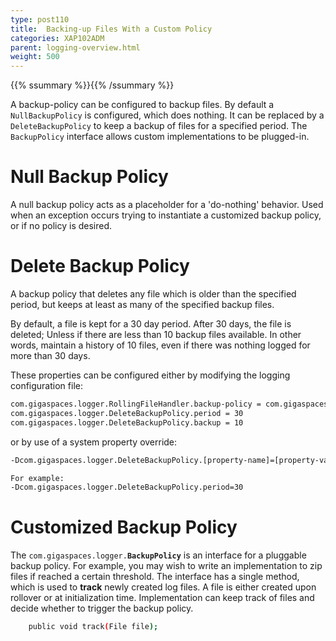 ```yaml
---
type: post110
title:  Backing-up Files With a Custom Policy
categories: XAP102ADM
parent: logging-overview.html
weight: 500
---
```


{{% ssummary %}}{{% /ssummary %}}

A backup-policy can be configured to backup files. By default a `NullBackupPolicy` is configured, which does nothing. It can be replaced by a `DeleteBackupPolicy` to keep a backup of files for a specified period. The `BackupPolicy` interface allows custom implementations to be plugged-in.

# Null Backup Policy

A null backup policy acts as a placeholder for a 'do-nothing' behavior. Used when an exception occurs trying to instantiate a customized backup policy, or if no policy is desired.

# Delete Backup Policy

A backup policy that deletes any file which is older than the specified period, but keeps at least as many of the specified backup files.

By default, a file is kept for a 30 day period. After 30 days, the file is deleted; Unless if there are less than 10 backup files available. In other words, maintain a history of 10 files, even if there was nothing logged for more than 30 days.

These properties can be configured either by modifying the logging configuration file:

```bash
com.gigaspaces.logger.RollingFileHandler.backup-policy = com.gigaspaces.logger.DeleteBackupPolicy
com.gigaspaces.logger.DeleteBackupPolicy.period = 30
com.gigaspaces.logger.DeleteBackupPolicy.backup = 10
```

or by use of a system property override:

```bash
-Dcom.gigaspaces.logger.DeleteBackupPolicy.[property-name]=[property-value]

For example:
-Dcom.gigaspaces.logger.DeleteBackupPolicy.period=30
```

# Customized Backup Policy

The `com.gigaspaces.logger.`**`BackupPolicy`** is an interface for a pluggable backup policy. For example, you may wish to write an implementation to zip files if reached a certain threshold. The interface has a single method, which is used to **track** newly created log files. A file is either created upon rollover or at initialization time. Implementation can keep track of files and decide whether to trigger the backup policy.

```bash
    public void track(File file);
```

